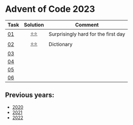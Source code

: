 # Advent of Code 2023



| Task                                      |         Solution          | Comment                             |
|-------------------------------------------|:-------------------------:|-------------------------------------|
| [01](https://adventofcode.com/2023/day/1) | [⭐⭐](year_2023/day_01.py) | Surprisingly hard for the first day |
| [02](https://adventofcode.com/2023/day/2) | [⭐⭐](year_2023/day_02.py) | Dictionary                          |
| [03](https://adventofcode.com/2023/day/3) |                           |                                     |
| [04](https://adventofcode.com/2023/day/4) |                           |                                     |
| [05](https://adventofcode.com/2023/day/5) |                           |                                     |
| [06](https://adventofcode.com/2023/day/6) |                           |                                     |

## Previous years:
* [2020](year_2020/README.md)
* [2021](year_2021/README.md)
* [2022](year_2022/README.md)
